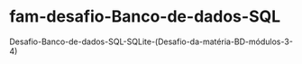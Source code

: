 # fam-desafio-Banco-de-dados-SQL
Desafio-Banco-de-dados-SQL-SQLite-(Desafio-da-matéria-BD-módulos-3-4)
